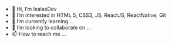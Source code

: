 - 👋 Hi, I’m IsaiasDev
- 👀 I’m interested in HTML 5, CSS3, JS, ReactJS, ReactNative, Git
- 🌱 I’m currently learning ...
- 💞️ I’m looking to collaborate on ...
- 📫 How to reach me ...

<!---
IsaiasDev is a ✨ special ✨ repository because its `README.md` (this file) appears on your GitHub profile.
You can click the Preview link to take a look at your changes.
--->


